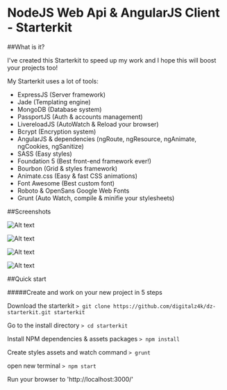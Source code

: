 NodeJS Web Api &amp; AngularJS Client - Starterkit
=============

##What is it?

I've created this Starterkit to speed up my work and I hope this will boost your projects too!

My Starterkit uses a lot of tools:
- ExpressJS (Server framework)
- Jade (Templating engine)
- MongoDB (Database system)
- PassportJS (Auth & accounts management)
- LivereloadJS (AutoWatch & Reload your browser)
- Bcrypt (Encryption system)
- AngularJS & dependencies (ngRoute, ngResource, ngAnimate, ngCookies, ngSanitize)
- SASS (Easy styles)
- Foundation 5 (Best front-end framework ever!)
- Bourbon (Grid & styles framework)
- Animate.css (Easy & fast CSS animations)
- Font Awesome (Best custom font)
- Roboto & OpenSans Google Web Fonts
- Grunt (Auto Watch, compile & minifie your stylesheets)

##Screenshots

![Alt text](http://imageshack.com/a/img850/5595/fw74.png?raw=true "Optional Title")

![Alt text](http://imageshack.com/a/img843/9328/emdg.png?raw=true "Optional Title")

![Alt text](http://imageshack.com/a/img849/6438/7qeb.png?raw=true "Optional Title")

![Alt text](http://imageshack.com/a/img841/7867/ykqr.png?raw=true "Optional Title")

##Quick start

#####Create and work on your new project in 5 steps

Download the starterkit
```> git clone https://github.com/digitalz4k/dz-starterkit.git starterkit```

Go to the install directory
```> cd starterkit```

Install NPM dependencies & assets packages
```> npm install```

Create styles assets and watch command
```> grunt```

open new terminal
```> npm start```

Run your browser to 'http://localhost:3000/'
